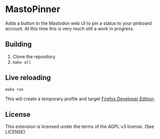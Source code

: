 # MastoPinner

Adds a button to the Mastodon web UI to pin a status to your pinboard account.
At this time this is very much still a work in progress.

## Building

1. Clone the repository
2. `make all`

## Live reloading

	make run

This will create a temporary profile and target [Firefox Developer Edition][firefox-devedition].

[firefox-devedition]: https://www.mozilla.org/en-US/firefox/developer/

## License

This extension is licensed under the terms of the AGPL v3 license. (See LICENSE)
